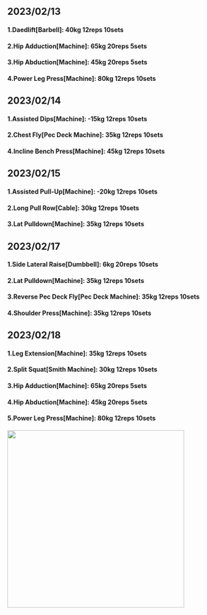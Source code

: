 ## 2023/02/13
#### 1.Daedlift\[Barbell\]: 40kg 12reps 10sets
#### 2.Hip Adduction\[Machine\]: 65kg 20reps 5sets
#### 3.Hip Abduction\[Machine\]: 45kg 20reps 5sets
#### 4.Power Leg Press\[Machine\]: 80kg 12reps 10sets

## 2023/02/14
#### 1.Assisted Dips\[Machine\]: -15kg 12reps 10sets
#### 2.Chest Fly\[Pec Deck Machine\]: 35kg 12reps 10sets
#### 4.Incline Bench Press\[Machine\]: 45kg 12reps 10sets

## 2023/02/15
#### 1.Assisted Pull-Up\[Machine\]: -20kg 12reps 10sets
#### 2.Long Pull Row\[Cable\]: 30kg 12reps 10sets
#### 3.Lat Pulldown\[Machine\]: 35kg 12reps 10sets

## 2023/02/17
#### 1.Side Lateral Raise\[Dumbbell\]: 6kg 20reps 10sets
#### 2.Lat Pulldown\[Machine\]: 35kg 12reps 10sets
#### 3.Reverse Pec Deck Fly\[Pec Deck Machine\]: 35kg 12reps 10sets
#### 4.Shoulder Press\[Machine\]: 35kg 12reps 10sets

## 2023/02/18
#### 1.Leg Extension\[Machine\]: 35kg 12reps 10sets
#### 2.Split Squat\[Smith Machine\]: 30kg 12reps 10sets
#### 3.Hip Adduction\[Machine\]: 65kg 20reps 5sets
#### 4.Hip Abduction\[Machine\]: 45kg 20reps 5sets
#### 5.Power Leg Press\[Machine\]: 80kg 12reps 10sets

<img src='../_resources/__076.png' width='400px' />
